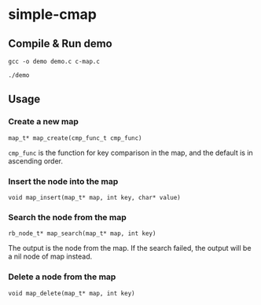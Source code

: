# simple-cmap
## Compile & Run demo
`gcc -o demo demo.c c-map.c`

`./demo`
## Usage
### Create a new map
`map_t* map_create(cmp_func_t cmp_func)`

`cmp_func` is the function for key comparison in the map, and the default is in ascending order.


### Insert the node into the map
`void map_insert(map_t* map, int key, char* value)`


### Search the node from the map
`rb_node_t* map_search(map_t* map, int key)`

The output is the node from the map. If the search failed, the output will be a nil node of map instead.


### Delete a node from the map
`void map_delete(map_t* map, int key)`
